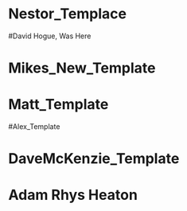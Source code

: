 # Nestor_Templace
#David Hogue, Was Here
# Mikes_New_Template
# Matt_Template
#Alex_Template
# DaveMcKenzie_Template
# Adam Rhys Heaton